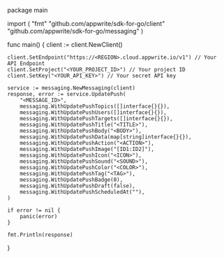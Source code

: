 package main

import (
    "fmt"
    "github.com/appwrite/sdk-for-go/client"
    "github.com/appwrite/sdk-for-go/messaging"
)

func main() {
    client := client.NewClient()

    client.SetEndpoint("https://<REGION>.cloud.appwrite.io/v1") // Your API Endpoint
    client.SetProject("<YOUR_PROJECT_ID>") // Your project ID
    client.SetKey("<YOUR_API_KEY>") // Your secret API key

    service := messaging.NewMessaging(client)
    response, error := service.UpdatePush(
        "<MESSAGE_ID>",
        messaging.WithUpdatePushTopics([]interface{}{}),
        messaging.WithUpdatePushUsers([]interface{}{}),
        messaging.WithUpdatePushTargets([]interface{}{}),
        messaging.WithUpdatePushTitle("<TITLE>"),
        messaging.WithUpdatePushBody("<BODY>"),
        messaging.WithUpdatePushData(map[string]interface{}{}),
        messaging.WithUpdatePushAction("<ACTION>"),
        messaging.WithUpdatePushImage("[ID1:ID2]"),
        messaging.WithUpdatePushIcon("<ICON>"),
        messaging.WithUpdatePushSound("<SOUND>"),
        messaging.WithUpdatePushColor("<COLOR>"),
        messaging.WithUpdatePushTag("<TAG>"),
        messaging.WithUpdatePushBadge(0),
        messaging.WithUpdatePushDraft(false),
        messaging.WithUpdatePushScheduledAt(""),
    )

    if error != nil {
        panic(error)
    }

    fmt.Println(response)
}
